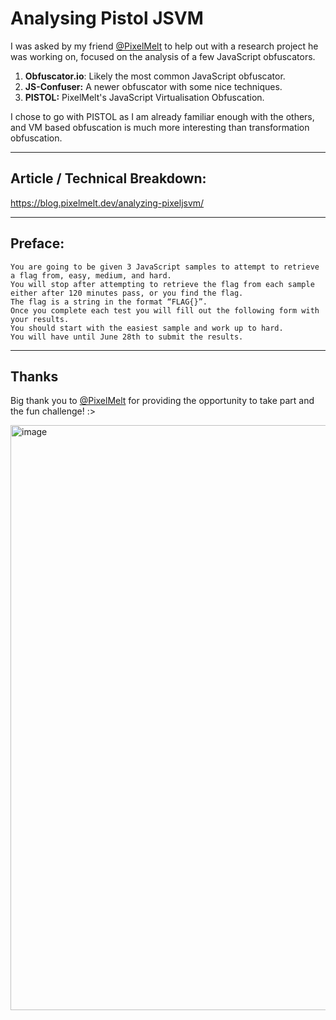 # Analysing Pistol JSVM
I was asked by my friend [@PixelMelt](https://github.com/PixelMelt) to help out with a research project he was working on, focused on the analysis of a few JavaScript obfuscators.

1. **Obfuscator.io**: Likely the most common JavaScript obfuscator.
2. **JS-Confuser:** A newer obfuscator with some nice techniques.
3. **PISTOL:** PixelMelt's JavaScript Virtualisation Obfuscation.

I chose to go with PISTOL as I am already familiar enough with the others, and VM based obfuscation is much more interesting than transformation obfuscation.

---
## Article / Technical Breakdown:

https://blog.pixelmelt.dev/analyzing-pixeljsvm/

---

## Preface:

```
You are going to be given 3 JavaScript samples to attempt to retrieve a flag from, easy, medium, and hard. 
You will stop after attempting to retrieve the flag from each sample either after 120 minutes pass, or you find the flag. 
The flag is a string in the format “FLAG{}”. 
Once you complete each test you will fill out the following form with your results. 
You should start with the easiest sample and work up to hard. 
You will have until June 28th to submit the results.
```

---

## Thanks
Big thank you to [@PixelMelt](https://github.com/PixelMelt) for providing the opportunity to take part and the fun challenge! :>

<img width="749" height="936" alt="image" src="https://github.com/user-attachments/assets/4f49b2fe-1dbe-44fa-8c0d-588cb1ead76c" />

